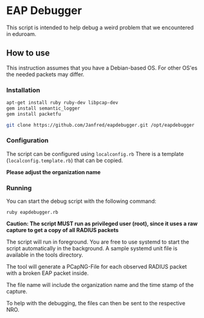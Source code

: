 # EAP Debugger

This script is intended to help debug a weird problem that we encountered in eduroam.

## How to use

This instruction assumes that you have a Debian-based OS.
For other OS'es the needed packets may differ.

### Installation

```bash
apt-get install ruby ruby-dev libpcap-dev
gem install semantic_logger
gem install packetfu

git clone https://github.com/Janfred/eapdebugger.git /opt/eapdebugger
```

### Configuration

The script can be configured using `localconfig.rb`
There is a template (`localconfig.template.rb`) that can be copied.

**Please adjust the organization name**

### Running

You can start the debug script with the following command:
```
ruby eapdebugger.rb
```

**Caution: The script MUST run as privileged user (root), since it uses a raw capture to get a copy of all RADIUS packets**

The script will run in foreground. You are free to use systemd to start the script automatically in the background. A sample systemd unit file is available in the tools directory.

The tool will generate a PCapNG-File for each observed RADIUS packet with a broken EAP packet inside.

The file name will include the organization name and the time stamp of the capture.

To help with the debugging, the files can then be sent to the respective NRO.
